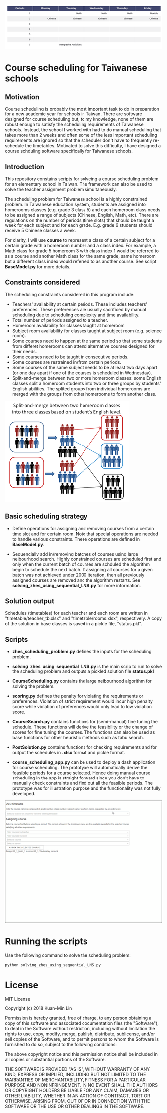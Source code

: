 ![](images/timetabling_G2_1.gif)

# Course scheduling for Taiwanese schools
## Motivation
Course scheduling is probably the most important task to do in preparation for a new academic year for schools in Taiwan. 
There are software designed for course scheduling but, to my knowledge, none of them are robust enough to satisfy the 
scheduling requirements of Taiwanese 
schools. Instead, the school I worked with had to do manual scheduling that takes more than 2 weeks and often some
of the less important scheduling requirements are ignored so that the scheduler don't have to frequently re-schedule the timetables. 
Motivated to solve this difficulty, I have designed a course schduling software specifically for Taiwanese schools.

## Introduction
This repository constains scripts for solveing a course scheduling problem for an elementary school in Taiwan. The framework 
can also be used to solve the teacher assignment problem simultaneously. 

The scheduling problem for Taiwanese school is a highly constrained problem. In Taiwanese education system, 
students are assigned into homerooms classes (e.g. grade 3 class 5) and each homeroom class 
needs to be assigned a range of subjects (Chinese, English, Math, etc). There are regulations on 
the number of periods (time slots) that should be taught a week for each subject and for each grade. E.g. grade 6 students 
should receive 5 Chinese classes a week.

For clarity, I will use **course** to represent a class of a 
certain subject for a certain grade with a homeroom number and a class index. 
For example, a Math class for grade 5 homeroom 3 with class index 1
would be referred to as a course and another Math class for the same grade, same homeroom but 
a different class index would referred to as another course. See script **BaseModel.py** for more details.

## Constraints considered
The scheduling constraints considered in this program include:
- Teachers' availability at certain periods. These includes teachers' preferences. These preferences 
are usually sacrificed by manual scheduling due to scheduling complexity and time availability.
- Total number of periods assigned to a teacher.
- Homeroom availability for classes taught at homeroom
- Subject room availability for classes taught at subject room (e.g. science room).
- Some courses need to happen at the same period so that some students from differet homerooms can attend alternative
courses designed for their needs. 
- Some courses need to be taught in consecutive periods. 
- Some courses are restrained in/from certain periods. 
- Some courses of the same subject needs to be at least two days apart (or one day apart 
if one of the courses is scheduled in Wednesday).
- Split-and-merge between two or more homeroom classes: 
some English classes split a homeroom students into two or three groups by students' English abilities.
The splited groups from individual homerooms are merged with the groups from other homerooms to form 
another class.

<img src="images/split-and-merge_illustration.PNG" width = "400">

## Basic scheduling strategy
- Define operations for assigning and removing courses from a certain time slot and for certain room. 
Note that special operations are needed to handle various constraints. These operations are
defined in **BaseModel.py**.

- Sequencially add in/removing batches of courses using large neibourhood search. Highly constrained courses are 
scheduled first and only when the current batch of courses are schduled the algorithm begin to schedule the next 
batch. If assigning all courses for a given batch was not achieved under 2000 iteration, then all previously
assigned courses are removed and the algorithm restarts. See **solving_zhes_using_sequential_LNS.py** for more information.

## Solution output
Schedules (timetables) for each teacher and each room are written in "timetable/teacher_tb.xlsx" 
and "timetable/rooms.xlsx", respectively. A copy of the solution in base classes is saved in a pickle file, "status.pkl".

## Scripts
- **zhes_scheduling_problem.py** defines the inputs for the scheduling problem.

- **solving_zhes_using_sequential_LNS.py** is the main scrip to run to solve the scheduling problem and outputs a 
pickled solution file **status.pkl**

- **CourseScheduling.py** contains the large neibourhood algorithm for solving the problem. 

- **scoring.py** defines the penalty for violating the requirements or preferences. 
Violation of strict requirement would incur high penalty score while violation of 
preferences would only lead to low violation score.

- **CourseSearch.py** contains functions for (semi-manual) fine tuning the schedule. 
These functions will derive the feasibility or the change of scores for fine tuning the courses.
The functions can also be used as base functions for other heuristic methods such as tabu search.

- **PostSolution.py** contains functions for checking requirements and for output the 
schedules in **.xlsx** format and pickle format.

- **course_scheduling_app.py** can be used to deploy a dash application for course
scheduling. The prototype will automatically derive the feasible periods for a course selected.
Hence doing manual course scheduling in the app is straight forward since you don't have to 
manually check constraints and find out all the feasible periods. The prototype was for illustration 
purpose and the functionality was not fully developed.

![](images/timetabling_app.gif)

# Running the scripts
Use the following command to solve the scheduling problem:
```python
python solving_zhes_using_sequential_LNS.py
```

# License
MIT License

Copyright (c) 2018 Kuan-Min Lin

Permission is hereby granted, free of charge, to any person obtaining a copy
of this software and associated documentation files (the "Software"), to deal
in the Software without restriction, including without limitation the rights
to use, copy, modify, merge, publish, distribute, sublicense, and/or sell
copies of the Software, and to permit persons to whom the Software is
furnished to do so, subject to the following conditions:

The above copyright notice and this permission notice shall be included in all
copies or substantial portions of the Software.

THE SOFTWARE IS PROVIDED "AS IS", WITHOUT WARRANTY OF ANY KIND, EXPRESS OR
IMPLIED, INCLUDING BUT NOT LIMITED TO THE WARRANTIES OF MERCHANTABILITY,
FITNESS FOR A PARTICULAR PURPOSE AND NONINFRINGEMENT. IN NO EVENT SHALL THE
AUTHORS OR COPYRIGHT HOLDERS BE LIABLE FOR ANY CLAIM, DAMAGES OR OTHER
LIABILITY, WHETHER IN AN ACTION OF CONTRACT, TORT OR OTHERWISE, ARISING FROM,
OUT OF OR IN CONNECTION WITH THE SOFTWARE OR THE USE OR OTHER DEALINGS IN THE
SOFTWARE.
